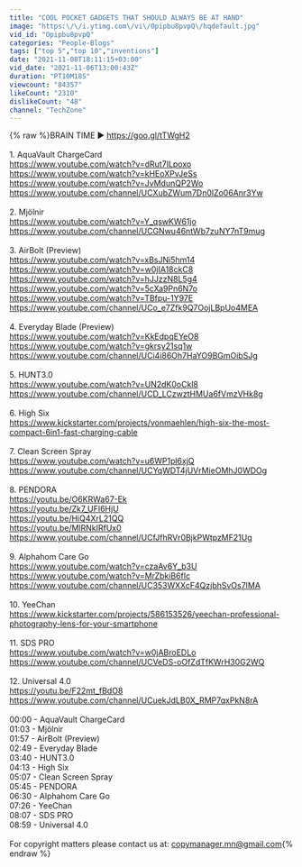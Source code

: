 ```yaml
---
title: "COOL POCKET GADGETS THAT SHOULD ALWAYS BE AT HAND"
image: "https:\/\/i.ytimg.com\/vi\/Opipbu8pvpQ\/hqdefault.jpg"
vid_id: "Opipbu8pvpQ"
categories: "People-Blogs"
tags: ["top 5","top 10","inventions"]
date: "2021-11-08T18:11:15+03:00"
vid_date: "2021-11-06T13:00:43Z"
duration: "PT10M18S"
viewcount: "84357"
likeCount: "2310"
dislikeCount: "48"
channel: "TechZone"
---
```

{% raw %}BRAIN TIME ► <a rel="nofollow" target="blank" href="https://goo.gl/tTWgH2">https://goo.gl/tTWgH2</a><br /><br />1. AquaVault ChargeCard <br /><a rel="nofollow" target="blank" href="https://www.youtube.com/watch?v=dRut7ILpoxo">https://www.youtube.com/watch?v=dRut7ILpoxo</a>  <br /><a rel="nofollow" target="blank" href="https://www.youtube.com/watch?v=kHEoXPvJeSs">https://www.youtube.com/watch?v=kHEoXPvJeSs</a>  <br /><a rel="nofollow" target="blank" href="https://www.youtube.com/watch?v=JvMdunQP2Wo">https://www.youtube.com/watch?v=JvMdunQP2Wo</a> <br /><a rel="nofollow" target="blank" href="https://www.youtube.com/channel/UCXubZWum7Dn0lZo06Anr3Yw">https://www.youtube.com/channel/UCXubZWum7Dn0lZo06Anr3Yw</a><br /><br />2. Mjölnir <br /><a rel="nofollow" target="blank" href="https://www.youtube.com/watch?v=Y_qswKW61jo">https://www.youtube.com/watch?v=Y_qswKW61jo</a>  <br /><a rel="nofollow" target="blank" href="https://www.youtube.com/channel/UCGNwu46ntWb7zuNY7nT9mug">https://www.youtube.com/channel/UCGNwu46ntWb7zuNY7nT9mug</a><br /><br />3. AirBolt (Preview)<br /><a rel="nofollow" target="blank" href="https://www.youtube.com/watch?v=xBsJNi5hm14">https://www.youtube.com/watch?v=xBsJNi5hm14</a>  <br /><a rel="nofollow" target="blank" href="https://www.youtube.com/watch?v=w0jIA18ckC8">https://www.youtube.com/watch?v=w0jIA18ckC8</a>  <br /><a rel="nofollow" target="blank" href="https://www.youtube.com/watch?v=hJJzzN8L5g4">https://www.youtube.com/watch?v=hJJzzN8L5g4</a>  <br /><a rel="nofollow" target="blank" href="https://www.youtube.com/watch?v=5cXa9Pn6N7o">https://www.youtube.com/watch?v=5cXa9Pn6N7o</a>  <br /><a rel="nofollow" target="blank" href="https://www.youtube.com/watch?v=TBfpu-1Y97E">https://www.youtube.com/watch?v=TBfpu-1Y97E</a>  <br /><a rel="nofollow" target="blank" href="https://www.youtube.com/channel/UCo_e7Zfk9Q7OojLBpUo4MEA">https://www.youtube.com/channel/UCo_e7Zfk9Q7OojLBpUo4MEA</a><br /><br />4. Everyday Blade (Preview)<br /><a rel="nofollow" target="blank" href="https://www.youtube.com/watch?v=KkEdpqEYeO8">https://www.youtube.com/watch?v=KkEdpqEYeO8</a> <br /><a rel="nofollow" target="blank" href="https://www.youtube.com/watch?v=gkrsy21sq1w">https://www.youtube.com/watch?v=gkrsy21sq1w</a> <br /><a rel="nofollow" target="blank" href="https://www.youtube.com/channel/UCi4i86Oh7HaYO9BGmOibSJg">https://www.youtube.com/channel/UCi4i86Oh7HaYO9BGmOibSJg</a><br /><br />5. HUNT3.0 <br /><a rel="nofollow" target="blank" href="https://www.youtube.com/watch?v=UN2dK0oCkl8">https://www.youtube.com/watch?v=UN2dK0oCkl8</a><br /><a rel="nofollow" target="blank" href="https://www.youtube.com/channel/UCD_LCzwztHMUa6fVmzVHk8g">https://www.youtube.com/channel/UCD_LCzwztHMUa6fVmzVHk8g</a><br /><br />6. High Six <br /><a rel="nofollow" target="blank" href="https://www.kickstarter.com/projects/vonmaehlen/high-six-the-most-compact-6in1-fast-charging-cable">https://www.kickstarter.com/projects/vonmaehlen/high-six-the-most-compact-6in1-fast-charging-cable</a>  <br /><br />7. Clean Screen Spray  <br /><a rel="nofollow" target="blank" href="https://www.youtube.com/watch?v=u6WP1pl6xjQ">https://www.youtube.com/watch?v=u6WP1pl6xjQ</a><br /><a rel="nofollow" target="blank" href="https://www.youtube.com/channel/UCYqWDT4jUVrMieOMhJ0WDOg">https://www.youtube.com/channel/UCYqWDT4jUVrMieOMhJ0WDOg</a> <br /><br />8. PENDORA  <br /><a rel="nofollow" target="blank" href="https://youtu.be/O6KRWa67-Ek">https://youtu.be/O6KRWa67-Ek</a> <br /><a rel="nofollow" target="blank" href="https://youtu.be/Zk7_UFI6HjU">https://youtu.be/Zk7_UFI6HjU</a> <br /><a rel="nofollow" target="blank" href="https://youtu.be/HiQ4XrL21QQ">https://youtu.be/HiQ4XrL21QQ</a> <br /><a rel="nofollow" target="blank" href="https://youtu.be/MlRNkIRfUx0">https://youtu.be/MlRNkIRfUx0</a> <br /><a rel="nofollow" target="blank" href="https://www.youtube.com/channel/UCfJfhRVr0BjkPWtpzMF21Ug">https://www.youtube.com/channel/UCfJfhRVr0BjkPWtpzMF21Ug</a><br /><br />9. Alphahom Care Go <br /><a rel="nofollow" target="blank" href="https://www.youtube.com/watch?v=czaAv6Y_b3U">https://www.youtube.com/watch?v=czaAv6Y_b3U</a>  <br /><a rel="nofollow" target="blank" href="https://www.youtube.com/watch?v=MrZbkiB6fIc">https://www.youtube.com/watch?v=MrZbkiB6fIc</a> <br /><a rel="nofollow" target="blank" href="https://www.youtube.com/channel/UC353WXXcF4QzjbhSvOs7IMA">https://www.youtube.com/channel/UC353WXXcF4QzjbhSvOs7IMA</a><br /><br />10. YeeChan <br /><a rel="nofollow" target="blank" href="https://www.kickstarter.com/projects/586153526/yeechan-professional-photography-lens-for-your-smartphone">https://www.kickstarter.com/projects/586153526/yeechan-professional-photography-lens-for-your-smartphone</a><br /><br />11. SDS PRO <br /><a rel="nofollow" target="blank" href="https://www.youtube.com/watch?v=w0jABroEDLo">https://www.youtube.com/watch?v=w0jABroEDLo</a><br /><a rel="nofollow" target="blank" href="https://www.youtube.com/channel/UCVeDS-oOfZdTfKWrH30G2WQ">https://www.youtube.com/channel/UCVeDS-oOfZdTfKWrH30G2WQ</a> <br /><br />12. Universal 4.0 <br /><a rel="nofollow" target="blank" href="https://youtu.be/F22mt_fBdO8">https://youtu.be/F22mt_fBdO8</a><br /><a rel="nofollow" target="blank" href="https://www.youtube.com/channel/UCuekJdLB0X_RMP7qxPkN8rA">https://www.youtube.com/channel/UCuekJdLB0X_RMP7qxPkN8rA</a>  <br />  <br />00:00 - AquaVault ChargeCard <br />01:03 - Mjölnir<br />01:57 - AirBolt (Preview) <br />02:49 - Everyday Blade <br />03:40 - HUNT3.0 <br />04:13 - High Six <br />05:07 - Clean Screen Spray <br />05:45 - PENDORA<br />06:30 - Alphahom Care Go <br />07:26 - YeeChan<br />08:07 - SDS PRO  <br />08:59 - Universal 4.0 <br /><br />For copyright matters please contact us at: copymanager.mn@gmail.com{% endraw %}
